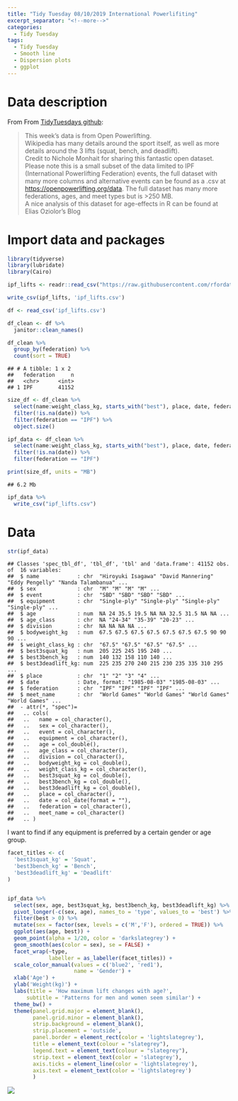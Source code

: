 ```yaml
---
title: "Tidy Tuesday 08/10/2019 International Powerlifiting"
excerpt_separator: "<!--more-->"
categories:
  - Tidy Tuesday
tags:
  - Tidy Tuesday
  - Smooth line
  - Dispersion plots
  - ggplot
---
```


# Data description

From From [TidyTuesdays
github](https://github.com/rfordatascience/tidytuesday/tree/master/data/2019/2019-10-08):

> This week’s data is from Open Powerlifting.  
> Wikipedia has many details around the sport itself, as well as more
> details around the 3 lifts (squat, bench, and deadlift).  
> Credit to Nichole Monhait for sharing this fantastic open dataset.
> Please note this is a small subset of the data limited to IPF
> (International Powerlifting Federation) events, the full dataset with
> many more columns and alternative events can be found as a .csv at
> <https://openpowerlifting.org/data>. The full dataset has many more
> federations, ages, and meet types but is \>250 MB.  
> A nice analysis of this dataset for age-effects in R can be found at
> Elias Oziolor’s Blog

# Import data and packages

``` r
library(tidyverse)
library(lubridate)
library(Cairo)

ipf_lifts <- readr::read_csv("https://raw.githubusercontent.com/rfordatascience/tidytuesday/master/data/2019/2019-10-08/ipf_lifts.csv")

write_csv(ipf_lifts, 'ipf_lifts.csv')

df <- read_csv('ipf_lifts.csv')

df_clean <- df %>% 
  janitor::clean_names()

df_clean %>% 
  group_by(federation) %>% 
  count(sort = TRUE)
```

    ## # A tibble: 1 x 2
    ##   federation     n
    ##   <chr>      <int>
    ## 1 IPF        41152

``` r
size_df <- df_clean %>% 
  select(name:weight_class_kg, starts_with("best"), place, date, federation, meet_name)  %>% 
  filter(!is.na(date)) %>% 
  filter(federation == "IPF") %>% 
  object.size()

ipf_data <- df_clean %>% 
  select(name:weight_class_kg, starts_with("best"), place, date, federation, meet_name)  %>% 
  filter(!is.na(date)) %>% 
  filter(federation == "IPF")

print(size_df, units = "MB")
```

    ## 6.2 Mb

``` r
ipf_data %>% 
  write_csv("ipf_lifts.csv")
```

# Data

``` r
str(ipf_data)
```

    ## Classes 'spec_tbl_df', 'tbl_df', 'tbl' and 'data.frame': 41152 obs. of  16 variables:
    ##  $ name            : chr  "Hiroyuki Isagawa" "David Mannering" "Eddy Pengelly" "Nanda Talambanua" ...
    ##  $ sex             : chr  "M" "M" "M" "M" ...
    ##  $ event           : chr  "SBD" "SBD" "SBD" "SBD" ...
    ##  $ equipment       : chr  "Single-ply" "Single-ply" "Single-ply" "Single-ply" ...
    ##  $ age             : num  NA 24 35.5 19.5 NA NA 32.5 31.5 NA NA ...
    ##  $ age_class       : chr  NA "24-34" "35-39" "20-23" ...
    ##  $ division        : chr  NA NA NA NA ...
    ##  $ bodyweight_kg   : num  67.5 67.5 67.5 67.5 67.5 67.5 67.5 90 90 90 ...
    ##  $ weight_class_kg : chr  "67.5" "67.5" "67.5" "67.5" ...
    ##  $ best3squat_kg   : num  205 225 245 195 240 ...
    ##  $ best3bench_kg   : num  140 132 158 110 140 ...
    ##  $ best3deadlift_kg: num  225 235 270 240 215 230 235 335 310 295 ...
    ##  $ place           : chr  "1" "2" "3" "4" ...
    ##  $ date            : Date, format: "1985-08-03" "1985-08-03" ...
    ##  $ federation      : chr  "IPF" "IPF" "IPF" "IPF" ...
    ##  $ meet_name       : chr  "World Games" "World Games" "World Games" "World Games" ...
    ##  - attr(*, "spec")=
    ##   .. cols(
    ##   ..   name = col_character(),
    ##   ..   sex = col_character(),
    ##   ..   event = col_character(),
    ##   ..   equipment = col_character(),
    ##   ..   age = col_double(),
    ##   ..   age_class = col_character(),
    ##   ..   division = col_character(),
    ##   ..   bodyweight_kg = col_double(),
    ##   ..   weight_class_kg = col_character(),
    ##   ..   best3squat_kg = col_double(),
    ##   ..   best3bench_kg = col_double(),
    ##   ..   best3deadlift_kg = col_double(),
    ##   ..   place = col_character(),
    ##   ..   date = col_date(format = ""),
    ##   ..   federation = col_character(),
    ##   ..   meet_name = col_character()
    ##   .. )

I want to find if any equipment is preferred by a certain gender or age
group.

``` r
facet_titles <- c(
  'best3squat_kg' = 'Squat',
  'best3bench_kg' = 'Bench',
  'best3deadlift_kg' = 'Deadlift'
)


ipf_data %>% 
  select(sex, age, best3squat_kg, best3bench_kg, best3deadlift_kg) %>% 
  pivot_longer(-c(sex, age), names_to = 'type', values_to = 'best') %>% 
  filter(best > 0) %>% 
  mutate(sex = factor(sex, levels = c('M','F'), ordered = TRUE)) %>% 
  ggplot(aes(age, best)) +
  geom_point(alpha = 1/20, color = 'darkslategrey') +
  geom_smooth(aes(color = sex), se = FALSE) +
  facet_wrap(~type,
             labeller = as_labeller(facet_titles)) +
  scale_color_manual(values = c('blue2', 'red1'),
                     name = 'Gender') +
  xlab('Age') +
  ylab('Weight(kg)') +
  labs(title = 'How maximum lift changes with age?',
      subtitle = 'Patterns for men and women seem similar') + 
  theme_bw() + 
  theme(panel.grid.major = element_blank(),
        panel.grid.minor = element_blank(),
        strip.background = element_blank(),
        strip.placement = 'outside',
        panel.border = element_rect(color = 'lightslategrey'),
        title = element_text(colour = "slategrey"),
        legend.text = element_text(colour = "slategrey"),
        strip.text = element_text(color = 'slategrey'),
        axis.ticks = element_line(color = 'lightslategrey'),
        axis.text = element_text(color = 'lightslategrey')
        )
```

![](https://raw.githubusercontent.com/jorgel-mendes/Behold-the-Vision/master/docs/assets/images/inp_smooth-1.png)<!-- -->
